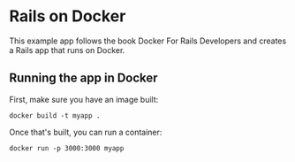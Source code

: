 # Rails on Docker

This example app follows the book Docker For Rails Developers and creates a Rails app that runs on Docker.

## Running the app in Docker

First, make sure you have an image built:

```shell
docker build -t myapp .
```

Once that's built, you can run a container:

```shell
docker run -p 3000:3000 myapp
```
